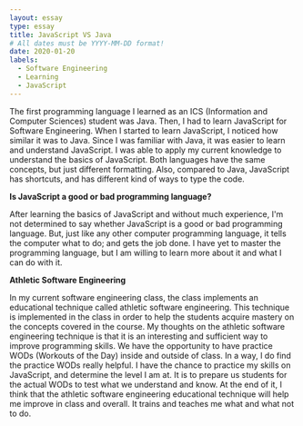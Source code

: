 ```yaml
---
layout: essay
type: essay
title: JavaScript VS Java
# All dates must be YYYY-MM-DD format!
date: 2020-01-20
labels:
  - Software Engineering
  - Learning
  - JavaScript
---
```


The first programming language I learned as an ICS (Information and Computer Sciences) student was Java. Then, I had to learn JavaScript for Software Engineering. When I started to learn JavaScript, I noticed how similar it was to Java. Since I was familiar with Java, it was easier to learn and understand JavaScript. I was able to apply my current knowledge to understand the basics of JavaScript. Both languages have the same concepts, but just different formatting. Also, compared to Java, JavaScript has shortcuts, and has different kind of ways to type the code. 

**Is JavaScript a good or bad programming language?**

After learning the basics of JavaScript and without much experience, I'm not determined to say whether JavaScript is a good or bad programming language. But, just like any other computer programming language, it tells the computer what to do; and gets the job done. I have yet to master the programming language, but I am willing to learn more about it and what I can do with it. 

**Athletic Software Engineering**

In my current software engineering class, the class implements an educational technique called athletic software engineering. This technique is implemented in the class in order to help the students acquire mastery on the concepts covered in the course. My thoughts on the athletic software engineering technique is that it is an interesting and sufficient way to improve programming skills. We have the opportunity to have practice WODs (Workouts of the Day) inside and outside of class. In a way, I do find the practice WODs really helpful. I have the chance to practice my skills on JavaScript, and determine the level I am at. It is to prepare us students for the actual WODs to test what we understand and know. At the end of it, I think that the athletic software engineering educational technique will help me improve in class and overall. It trains and teaches me what and what not to do.




